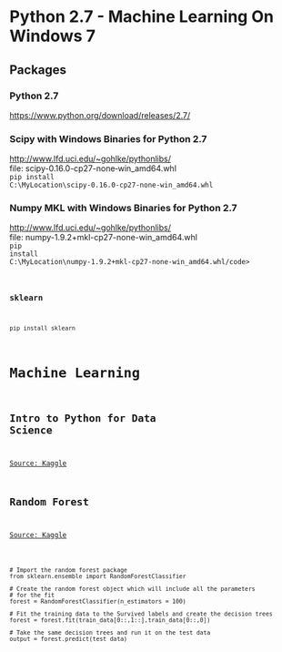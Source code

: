 # Python 2.7 - Machine Learning On Windows 7

## Packages

### Python 2.7
https://www.python.org/download/releases/2.7/

### Scipy with Windows Binaries for Python 2.7
http://www.lfd.uci.edu/~gohlke/pythonlibs/ </br>
file: scipy-0.16.0-cp27-none‑win_amd64.whl </br>
<code>pip install C:\MyLocation\scipy-0.16.0-cp27-none‑win_amd64.whl</code>

### Numpy MKL with Windows Binaries for Python 2.7
http://www.lfd.uci.edu/~gohlke/pythonlibs/  </br>
file: numpy-1.9.2+mkl-cp27-none-win_amd64.whl </br>
<code>pip install C:\MyLocation\numpy-1.9.2+mkl-cp27-none-win_amd64.whl/code>

### sklearn
<code>pip install sklearn</code>

# Machine Learning

## Intro to Python for Data Science
[Source: Kaggle](https://www.kaggle.com/c/titanic/details/getting-started-with-python "Kaggle Intro to Python")

## Random Forest
[Source: Kaggle](https://www.kaggle.com/c/titanic/details/getting-started-with-random-forests "Kaggle Random Forest") <br>
<pre><code>
# Import the random forest package
from sklearn.ensemble import RandomForestClassifier 

# Create the random forest object which will include all the parameters
# for the fit
forest = RandomForestClassifier(n_estimators = 100)

# Fit the training data to the Survived labels and create the decision trees
forest = forest.fit(train_data[0::,1::],train_data[0::,0])

# Take the same decision trees and run it on the test data
output = forest.predict(test_data)
</code></pre>